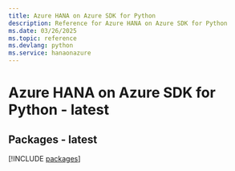```yaml
---
title: Azure HANA on Azure SDK for Python
description: Reference for Azure HANA on Azure SDK for Python
ms.date: 03/26/2025
ms.topic: reference
ms.devlang: python
ms.service: hanaonazure
---
```

# Azure HANA on Azure SDK for Python - latest
## Packages - latest
[!INCLUDE [packages](hana-on-azure-index.md)]